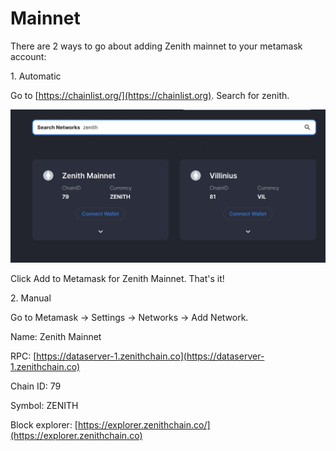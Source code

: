 # Mainnet

There are 2 ways to go about adding Zenith mainnet to your metamask account:

1\. Automatic&#x20;

Go to [https://chainlist.org/](https://chainlist.org). Search for zenith.

![](<../.gitbook/assets/Screenshot 2022-04-12 at 1.37.10 PM.png>)

Click Add to Metamask for Zenith Mainnet. That's it!



2\. Manual

Go to Metamask -> Settings -> Networks -> Add Network.&#x20;

Name: Zenith Mainnet

RPC: [https://dataserver-1.zenithchain.co](https://dataserver-1.zenithchain.co)

Chain ID: 79

Symbol: ZENITH

Block explorer: [https://explorer.zenithchain.co/](https://explorer.zenithchain.co)
